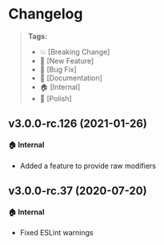 Changelog
=========

> **Tags:**
> - :boom:       [Breaking Change]
> - :rocket:     [New Feature]
> - :bug:        [Bug Fix]
> - :memo:       [Documentation]
> - :house:      [Internal]
> - :nail_care:  [Polish]

## v3.0.0-rc.126 (2021-01-26)

#### :house: Internal

* Added a feature to provide raw modifiers

## v3.0.0-rc.37 (2020-07-20)

#### :house: Internal

* Fixed ESLint warnings
